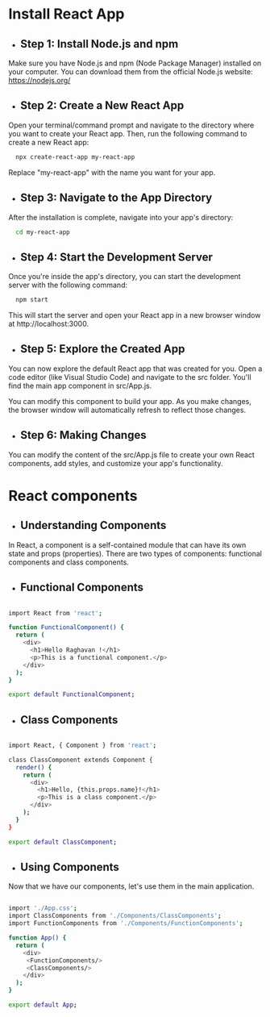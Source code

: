 # Install React App

- ## Step 1: Install Node.js and npm

Make sure you have Node.js and npm (Node Package Manager) installed on your computer. You can download them from the official Node.js website: https://nodejs.org/

- ## Step 2: Create a New React App
Open your terminal/command prompt and navigate to the directory where you want to create your React app. Then, run the following command to create a new React app:

```bash
  npx create-react-app my-react-app
```

Replace "my-react-app" with the name you want for your app.

- ## Step 3: Navigate to the App Directory
After the installation is complete, navigate into your app's directory:

```bash
  cd my-react-app
```

- ## Step 4: Start the Development Server
Once you're inside the app's directory, you can start the development server with the following command:

```bash
  npm start
```

This will start the server and open your React app in a new browser window at http://localhost:3000.

- ## Step 5: Explore the Created App
You can now explore the default React app that was created for you. Open a code editor (like Visual Studio Code) and navigate to the src folder. You'll find the main app component in src/App.js.

You can modify this component to build your app. As you make changes, the browser window will automatically refresh to reflect those changes.

- ## Step 6: Making Changes
You can modify the content of the src/App.js file to create your own React components, add styles, and customize your app's functionality.

# React components

- ## Understanding Components
In React, a component is a self-contained module that can have its own state and props (properties). There are two types of components: functional components and class components.

- ## Functional Components

```bash

import React from 'react';

function FunctionalComponent() {
  return (
    <div>
      <h1>Hello Raghavan !</h1>
      <p>This is a functional component.</p>
    </div>
  );
}

export default FunctionalComponent;

```

- ## Class Components

```bash

import React, { Component } from 'react';

class ClassComponent extends Component {
  render() {
    return (
      <div>
        <h1>Hello, {this.props.name}!</h1>
        <p>This is a class component.</p>
      </div>
    );
  }
}

export default ClassComponent;

```

- ## Using Components
Now that we have our components, let's use them in the main application.

```bash

import './App.css';
import ClassComponents from './Components/ClassComponents';
import FunctionComponents from './Components/FunctionComponents';

function App() {
  return (
    <div>
     <FunctionComponents/>
     <ClassComponents/>
    </div>
  );
}

export default App;


```